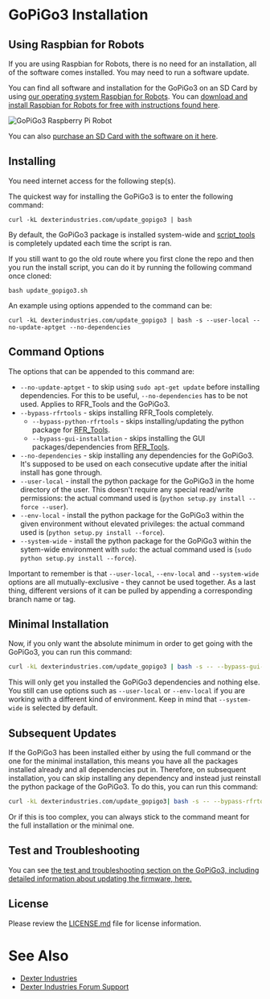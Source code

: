 # GoPiGo3 Installation

## Using Raspbian for Robots

If you are using Raspbian for Robots, there is no need for an installation, all of the software comes installed.  You may need to run a software update.  

You can find all software and installation for the GoPiGo3 on an SD Card by using [our operating system Raspbian for Robots](https://www.dexterindustries.com/raspberry-pi-robot-software/).  You can [download and install Raspbian for Robots for free with instructions found here](https://www.dexterindustries.com/howto/install-raspbian-for-robots-image-on-an-sd-card/).  

![ GoPiGo3 Raspberry Pi Robot ](https://raw.githubusercontent.com/DexterInd/GoPiGo3/master/GoPiGo3_Raspberry_Pi_Robot_With_Eyes.jpg)

You can also [purchase an SD Card with the software on it here](https://www.dexterindustries.com/shop/sd-card-raspbian-wheezy-image-for-raspberry-pi/).  

## Installing

You need internet access for the following step(s).

The quickest way for installing the GoPiGo3 is to enter the following command:
```
curl -kL dexterindustries.com/update_gopigo3 | bash
```

By default, the GoPiGo3 package is installed system-wide and [script_tools](https://github.com/DexterInd/script_tools) is completely updated each time the script is ran.

If you still want to go the old route where you first clone the repo and then you run the install script, you can do it by running the following command once cloned:
```
bash update_gopigo3.sh
```

An example using options appended to the command can be:
```
curl -kL dexterindustries.com/update_gopigo3 | bash -s --user-local --no-update-aptget --no-dependencies
```

## Command Options

The options that can be appended to this command are:

* `--no-update-aptget` - to skip using `sudo apt-get update` before installing dependencies. For this to be useful, `--no-dependencies` has to be not used. Applies to RFR_Tools and the GoPiGo3.
* `--bypass-rfrtools` - skips installing RFR_Tools completely.
    * `--bypass-python-rfrtools` - skips installing/updating the python package for  [RFR_Tools](https://github.com/DexterInd/RFR_Tools).
    * `--bypass-gui-installation` - skips installing the GUI packages/dependencies from [RFR_Tools](https://github.com/DexterInd/RFR_Tools).
* `--no-dependencies` - skip installing any dependencies for the GoPiGo3. It's supposed to be used on each consecutive update after the initial install has gone through.
* `--user-local` - install the python package for the GoPiGo3 in the home directory of the user. This doesn't require any special read/write permissions: the actual command used is (`python setup.py install --force --user`).
* `--env-local` - install the python package for the GoPiGo3 within the given environment without elevated privileges: the actual command used is (`python setup.py install --force`).
* `--system-wide` - install the python package for the GoPiGo3 within the sytem-wide environment with `sudo`: the actual command used is (`sudo python setup.py install --force`).

Important to remember is that `--user-local`, `--env-local` and `--system-wide` options are all mutually-exclusive - they cannot be used together.
As a last thing, different versions of it can be pulled by appending a corresponding branch name or tag.

## Minimal Installation

Now, if you only want the absolute minimum in order to get going with the GoPiGo3, you can run this command:
```bash
curl -kL dexterindustries.com/update_gopigo3 | bash -s -- --bypass-gui-installation
```

This will only get you installed the GoPiGo3 dependencies and nothing else. You still can use options such as `--user-local` or `--env-local` if you are working with a different kind of environment. Keep in mind that `--system-wide` is selected by default.

## Subsequent Updates

If the GoPiGo3 has been installed either by using the full command or the one for the minimal installation, this means you have all the packages installed already and all dependencies put in. Therefore, on subsequent installation, you can skip installing any dependency and instead just reinstall the python package of the GoPiGo3. To do this, you can run this command:
```bash
curl -kL dexterindustries.com/update_gopigo3| bash -s -- --bypass-rfrtools --no-dependencies --no-update-aptget
```

Or if this is too complex, you can always stick to the command meant for the full installation or the minimal one.

## Test and Troubleshooting
You can see [the test and troubleshooting section on the GoPiGo3, including detailed information about updating the firmware, here.](https://www.dexterindustries.com/GoPiGo/get-started-with-the-gopigo3-raspberry-pi-robot/test-and-troubleshoot-the-gopigo3-raspberry-pi-robot/)

## License

Please review the [LICENSE.md] file for license information.

[LICENSE.md]: ./LICENSE.md

# See Also

- [Dexter Industries](http://www.dexterindustries.com/GoPiGo)
- [Dexter Industries Forum Support](http://forum.dexterindustries.com/c/gopigo)
